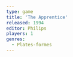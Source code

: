 ```yaml
---
type: game
title: 'The Apprentice'
released: 1994
editor: Philips
players: 1
genres:
  - Plates-formes
---
```

